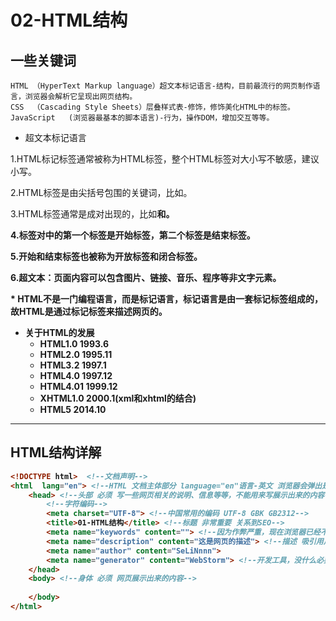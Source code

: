 # 02-HTML结构

## 一些关键词

```
HTML （HyperText Markup language）超文本标记语言-结构，目前最流行的网页制作语言，浏览器会解析它呈现出网页结构。
CSS  （Cascading Style Sheets）层叠样式表-修饰，修饰美化HTML中的标签。
JavaScript   (浏览器最基本的脚本语言)-行为，操作DOM，增加交互等等。
```

- 超文本标记语言

1.HTML标记标签通常被称为HTML标签，整个HTML标签对大小写不敏感，建议小写。

2.HTML标签是由尖括号包围的关键词，比如<html>。

3.HTML标签通常是成对出现的，比如<b>和<b/>。

4.标签对中的第一个标签是开始标签，第二个标签是结束标签。

5.开始和结束标签也被称为开放标签和闭合标签。

6.超文本：页面内容可以包含图片、链接、音乐、程序等非文字元素。

\* HTML不是一门编程语言，而是标记语言，标记语言是由一套标记标签组成的，故HTML是通过标记标签来描述网页的。

- 关于HTML的发展
  - HTML1.0 1993.6
  - HTML2.0 1995.11
  - HTML3.2 1997.1
  - HTML4.0 1997.12
  - HTML4.01 1999.12
  - XHTML1.0 2000.1(xml和xhtml的结合)
  - HTML5 2014.10

------

## HTML结构详解

```html
<!DOCTYPE html>  <!--文档声明-->
<html  lang="en"> <!--HTML 文档主体部分 language="en"语言-英文 浏览器会弹出是否翻译-->
    <head> <!--头部 必须 写一些网页相关的说明、信息等等，不能用来写展示出来的内容-->
        <!--字符编码-->
        <meta charset="UTF-8"> <!--中国常用的编码 UTF-8 GBK GB2312--> 
        <title>01-HTML结构</title> <!--标题 非常重要 关系到SEO-->
        <meta name="keywords" content=""> <!--因为作弊严重，现在浏览器已经不再检索了-->
        <meta name="description" content="这是网页的描述"> <!--描述 吸引用户点击-->
        <meta name="author" content="SeLiNnnn">
        <meta name="generator" content="WebStorm"> <!--开发工具，没什么必要说明-->
    </head>
    <body> <!--身体 必须 网页展示出来的内容-->
        
    </body>
</html>

```



